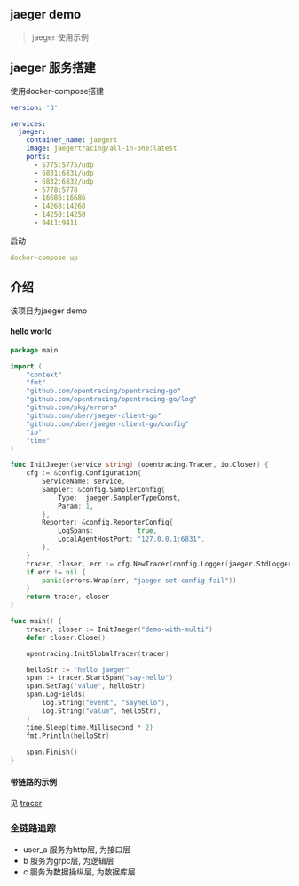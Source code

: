 ## jaeger demo

> jaeger 使用示例

## jaeger 服务搭建

使用docker-compose搭建

```yaml
version: '3'

services:
  jaeger:
    container_name: jaegert
    image: jaegertracing/all-in-one:latest
    ports:
      - 5775:5775/udp
      - 6831:6831/udp
      - 6832:6832/udp
      - 5778:5778
      - 16686:16686
      - 14268:14268
      - 14250:14250
      - 9411:9411
```

启动

```yaml
docker-compose up
```

## 介绍

该项目为jaeger demo

#### hello world

```go
package main

import (
	"context"
	"fmt"
	"github.com/opentracing/opentracing-go"
	"github.com/opentracing/opentracing-go/log"
	"github.com/pkg/errors"
	"github.com/uber/jaeger-client-go"
	"github.com/uber/jaeger-client-go/config"
	"io"
    "time"
)

func InitJaeger(service string) (opentracing.Tracer, io.Closer) {
	cfg := &config.Configuration{
		ServiceName: service,
		Sampler: &config.SamplerConfig{
			Type:  jaeger.SamplerTypeConst,
			Param: 1,
		},
		Reporter: &config.ReporterConfig{
			LogSpans:           true,
			LocalAgentHostPort: "127.0.0.1:6831",
		},
	}
	tracer, closer, err := cfg.NewTracer(config.Logger(jaeger.StdLogger))
	if err != nil {
		panic(errors.Wrap(err, "jaeger set config fail"))
	}
	return tracer, closer
}

func main() {
	tracer, closer := InitJaeger("demo-with-multi")
	defer closer.Close()

	opentracing.InitGlobalTracer(tracer)

	helloStr := "hello jaeger"
	span := tracer.StartSpan("say-hello")
	span.SetTag("value", helloStr)
	span.LogFields(
		log.String("event", "sayhello"),
		log.String("value", helloStr),
	)
	time.Sleep(time.Millisecond * 2)
	fmt.Println(helloStr)
	
	span.Finish()
}
```

#### 带链路的示例

见 [tracer](./tracer/main.go)

### 全链路追踪


* user_a 服务为http层, 为接口层
* b 服务为grpc层, 为逻辑层
* c 服务为数据操纵层, 为数据库层